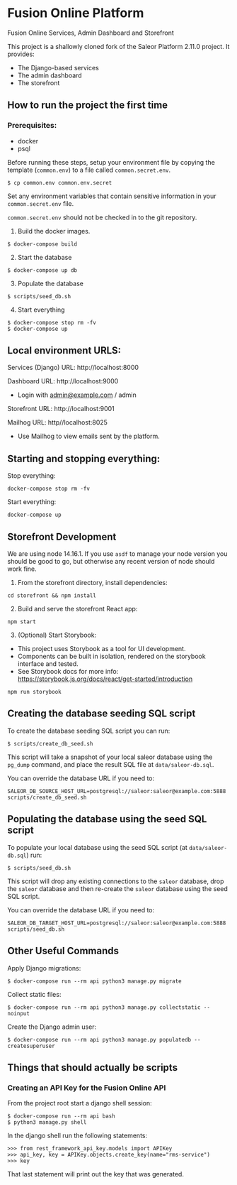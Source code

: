 # Fusion Online Platform

Fusion Online Services, Admin Dashboard and Storefront

This project is a shallowly cloned fork of the Saleor Platform 2.11.0 project. It provides:

* The Django-based services
* The admin dashboard
* The storefront

## How to run the project the first time

### Prerequisites:

* docker
* psql

Before running these steps, setup your environment file by copying the template (`common.env`) to a file called `common.secret.env`.

```
$ cp common.env common.env.secret
```

Set any environment variables that contain sensitive information
in your `common.secret.env` file.

`common.secret.env` should not be checked in to the git repository.

1. Build the docker images.
```
$ docker-compose build
```

2. Start the database 
```
$ docker-compose up db
```

3. Populate the database
```
$ scripts/seed_db.sh
```

4. Start everything
```
$ docker-compose stop rm -fv
$ docker-compose up
```

## Local environment URLS:

Services (Django) URL: http://localhost:8000

Dashboard URL: http://localhost:9000
* Login with admin@example.com / admin

Storefront URL: http://localhost:9001

Mailhog URL: http//localhost:8025
* Use Mailhog to view emails sent by the platform.

## Starting and stopping everything:

Stop everything:
```
docker-compose stop rm -fv
```

Start everything:
```
docker-compose up
```

## Storefront Development

We are using node 14.16.1. If you use `asdf` to manage your node
version you should be good to go, but otherwise any recent version
of node should work fine.

1. From the storefront directory, install dependencies:

```
cd storefront && npm install
```

2. Build and serve the storefront React app:

```
npm start
```

3. (Optional) Start Storybook:
- This project uses Storybook as a tool for UI development. 
- Components can be built in isolation, rendered on the storybook interface and tested. 
- See Storybook docs for more info: https://storybook.js.org/docs/react/get-started/introduction

```
npm run storybook
```

## Creating the database seeding SQL script

To create the database seeding SQL script you can run:

```
$ scripts/create_db_seed.sh
```

This script will take a snapshot of your local saleor database using
the `pg_dump` command, and place the result SQL file at `data/saleor-db.sql`.

You can override the database URL if you need to:

```
SALEOR_DB_SOURCE_HOST_URL=postgresql://saleor:saleor@example.com:5888 scripts/create_db_seed.sh
```

## Populating the database using the seed SQL script

To populate your local database using the seed SQL script (at `data/saleor-db.sql`) run:

```
$ scripts/seed_db.sh
```
This script will drop any existing connections to the `saleor` database,
drop the `saleor` database and then re-create the `saleor` database using
the seed SQL script.

You can override the database URL if you need to:

```
SALEOR_DB_TARGET_HOST_URL=postgresql://saleor:saleor@example.com:5888 scripts/seed_db.sh
```

## Other Useful Commands

Apply Django migrations:

```
$ docker-compose run --rm api python3 manage.py migrate
```

Collect static files:

```
$ docker-compose run --rm api python3 manage.py collectstatic --noinput
```

Create the Django admin user:

```
$ docker-compose run --rm api python3 manage.py populatedb --createsuperuser
```

## Things that should actually be scripts

### Creating an API Key for the Fusion Online API

From the project root start a django shell session:

```
$ docker-compose run --rm api bash
$ python3 manage.py shell
```

In the django shell run the following statements:

```
>>> from rest_framework_api_key.models import APIKey
>>> api_key, key = APIKey.objects.create_key(name="rms-service")
>>> key
```

That last statement will print out the key that was generated.
